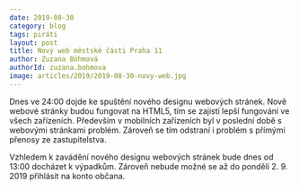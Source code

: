 ```yaml
---
date: 2019-08-30
category: blog
tags: piráti
layout: post
title: Nový web městské části Praha 11
author: Zuzana Böhmová
authorId: zuzana.bohmova
image: articles/2019/2019-08-30-novy-web.jpg
---
```



Dnes ve 24:00 dojde ke spuštění nového designu webových stránek. Nově webové stránky budou fungovat na HTML5, tím se zajistí lepší fungování ve všech zařízeních. Především v mobilních zařízeních byl v poslední době s webovými stránkami problém. Zároveň se tím odstraní i problém s přímými přenosy ze zastupitelstva.

Vzhledem k zavádění nového designu webových stránek bude dnes od 13:00 docházet k výpadkům. Zároveň nebude možné se až do pondělí 2. 9. 2019 přihlásit na konto občana.
